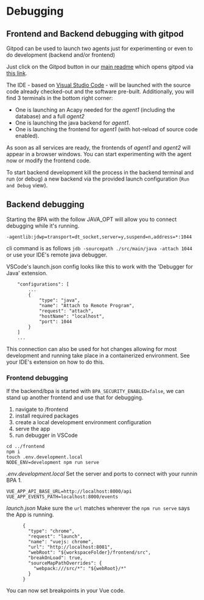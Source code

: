 # Debugging

## Frontend and Backend debugging with gitpod
Gitpod can be used to launch two agents just for experimenting or even to do development (backend and/or frontend)

Just click on the Gitpod button in our [main readme](../README.md) which opens gitpod via [this link](https://gitpod.io/#https://github.com/hyperledger-labs/business-partner-agent).

The IDE - based on [Visual Studio Code](https://code.visualstudio.com/) - will be launched with the source code already checked-out and the software pre-built.
Additionally, you will find 3 terminals in the bottom right corner:
- One is launching an Acapy needed for the *agent1* (including the database) and a full *agent2*
- One is launching the java backend for *agent1*.
- One is launching the frontend for *agent1* (with hot-reload of source code enabled).

As soon as all services are ready, the frontends of *agent1* and *agent2* will appear in a browser windows. You can start experimenting with the agent now or modify the frontend code.

To start backend development kill the process in the backend terminal and run (or debug) a new backend via the provided launch configuration (`Run and Debug` view).

## Backend debugging
Starting the BPA with the follow JAVA_OPT will allow you to connect debugging while it's running. 

```
-agentlib:jdwp=transport=dt_socket,server=y,suspend=n,address=*:1044
```

cli command is as follows `jdb -sourcepath ./src/main/java -attach 1044` or use your IDE's remote java debugger.

VSCode's launch.json config looks like this to work with the 'Debugger for Java' extension.

```
    "configurations": [
        ...
        {
            "type": "java",
            "name": "Attach to Remote Program",
            "request": "attach",
            "hostName": "localhost",
            "port": 1044
        }
    ]
    ...
```

This connection can also be used for hot changes allowing for most development and running take place in a containerized environment. See your IDE's extension on how to do this. 

### Frontend debugging
If the backend/bpa is started with `BPA_SECURITY_ENABLED=false`, we can stand up another frontend and use that for debugging.


1. navigate to /frontend
2. install required packages
3. create a local development environment configuration
4. serve the app
5. run debugger in VSCode

```
cd ../frontend
npm i
touch .env.development.local
NODE_ENV=development npm run serve
```

*.env.development.local*
Set the server and ports to connect with your runnin BPA 1.

```
VUE_APP_API_BASE_URL=http://localhost:8000/api
VUE_APP_EVENTS_PATH=localhost:8000/events
```

*launch.json*
Make sure the `url` matches wherever the `npm run serve` says the App is running.

```
      {
        "type": "chrome",
        "request": "launch",
        "name": "vuejs: chrome",
        "url": "http://localhost:8081",
        "webRoot": "${workspaceFolder}/frontend/src",
        "breakOnLoad": true,
        "sourceMapPathOverrides": {
          "webpack:///src/*": "${webRoot}/*"
        }
      }
```

You can now set breakpoints in your Vue code.
